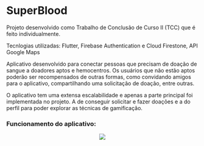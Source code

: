 # SuperBlood

Projeto desenvolvido como Trabalho de Conclusão de Curso II (TCC) que é feito individualmente.

Tecnlogias utilizadas: Flutter, Firebase Authentication e Cloud Firestone, API Google Maps

Aplicativo desenvolvido para conectar pessoas que precisam de doação de sangue a doadores aptos e hemocentros. Os usuários que não estão aptos poderão ser recompensados de outras formas, como convidando amigos para o aplicativo, compartilhando uma solicitação de doação, entre outras. 

O aplicativo tem uma extensa escalabilidade e apenas a parte principal foi implementada no projeto. A de conseguir solicitar e fazer doações e a do perfil para poder explorar as técnicas de gamificação.

### Funcionamento do aplicativo:

<p align="center">
  <img src="superblood.gif">
</p>

